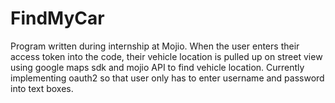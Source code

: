# FindMyCar

Program written during internship at Mojio. When the user enters their access token into the code, their vehicle location is pulled up on street view using google maps sdk and mojio API to find vehicle location. Currently implementing oauth2 so that user only has to enter username and password into text boxes.
